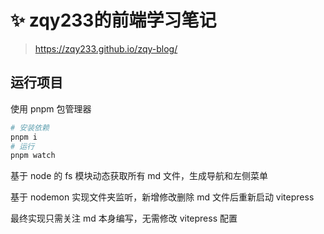 # ✨ zqy233的前端学习笔记

> https://zqy233.github.io/zqy-blog/

## 运行项目

使用 pnpm 包管理器

```bash
# 安装依赖
pnpm i
# 运行
pnpm watch
```

基于 node 的 fs 模块动态获取所有 md 文件，生成导航和左侧菜单

基于 nodemon 实现文件夹监听，新增修改删除 md 文件后重新启动 vitepress

最终实现只需关注 md 本身编写，无需修改 vitepress 配置